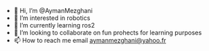 - 👋 Hi, I’m @AymanMezghani
- 👀 I’m interested in robotics
- 🌱 I’m currently learning ros2
- 💞️ I’m looking to collaborate on fun prohects for learning purposes
- 📫 How to reach me email aymanmezghani@yahoo.fr

<!---
AymanMezghani/AymanMezghani is a ✨ special ✨ repository because its `README.md` (this file) appears on your GitHub profile.
You can click the Preview link to take a look at your changes.
--->

